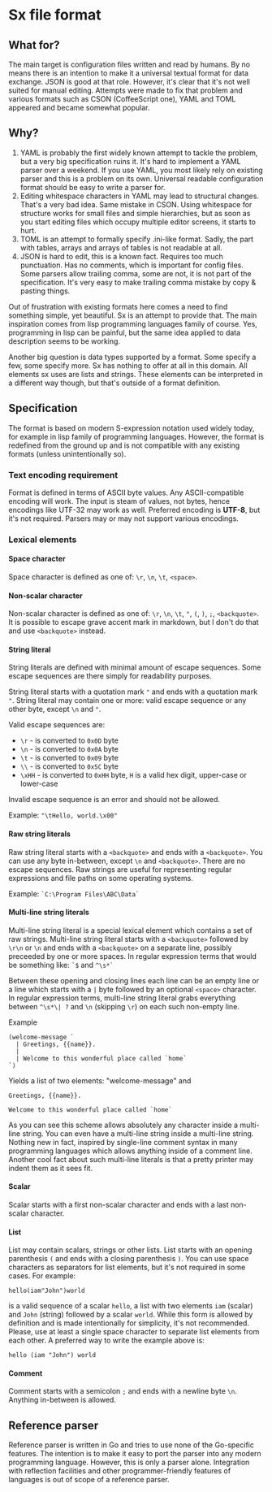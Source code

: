 # Sx file format

## What for?

The main target is configuration files written and read by humans. By no means there is an intention to make it a universal textual format for data exchange. JSON is good at that role. However, it's clear that it's not well suited for manual editing. Attempts were made to fix that problem and various formats such as CSON (CoffeeScript one), YAML and TOML appeared and became somewhat popular.

## Why?

1. YAML is probably the first widely known attempt to tackle the problem, but a very big specification ruins it. It's hard to implement a YAML parser over a weekend. If you use YAML, you most likely rely on existing parser and this is a problem on its own. Universal readable configuration format should be easy to write a parser for.
2. Editing whitespace characters in YAML may lead to structural changes. That's a very bad idea. Same mistake in CSON. Using whitespace for structure works for small files and simple hierarchies, but as soon as you start editing files which occupy multiple editor screens, it starts to hurt.
3. TOML is an attempt to formally specify .ini-like format. Sadly, the part with tables, arrays and arrays of tables is not readable at all.
3. JSON is hard to edit, this is a known fact. Requires too much punctuation. Has no comments, which is important for config files. Some parsers allow trailing comma, some are not, it is not part of the specification. It's very easy to make trailing comma mistake by copy & pasting things.

Out of frustration with existing formats here comes a need to find something simple, yet beautiful. Sx is an attempt to provide that. The main inspiration comes from lisp programming languages family of course. Yes, programming in lisp can be painful, but the same idea applied to data description seems to be working.

Another big question is data types supported by a format. Some specify a few, some specify more. Sx has nothing to offer at all in this domain. All elements sx uses are lists and strings. These elements can be interpreted in a different way though, but that's outside of a format definition.

## Specification

The format is based on modern S-expression notation used widely today, for example in lisp family of programming languages. However, the format is redefined from the ground up and is not compatible with any existing formats (unless unintentionally so).

### Text encoding requirement

Format is defined in terms of ASCII byte values. Any ASCII-compatible encoding will work. The input is steam of values, not bytes, hence encodings like UTF-32 may work as well. Preferred encoding is **UTF-8**, but it's not required. Parsers may or may not support various encodings.

### Lexical elements

#### Space character

Space character is defined as one of: `\r`, `\n`, `\t`, `<space>`.

#### Non-scalar character

Non-scalar character is defined as one of: `\r`, `\n`, `\t`, `"`, `(`, `)`, `;`, `<backquote>`. It is possible to escape grave accent mark in markdown, but I don't do that and use `<backquote>` instead.

#### String literal

String literals are defined with minimal amount of escape sequences. Some escape sequences are there simply for readability purposes.

String literal starts with a quotation mark `"` and ends with a  quotation mark `"`. String literal may contain one or more: valid escape sequence or any other byte, except `\n` and `"`.

Valid escape sequences are:

- `\r` - is converted to `0x0D` byte
- `\n` - is converted to `0x0A` byte
- `\t` - is converted to `0x09` byte
- `\\` - is converted to `0x5C` byte
- `\xHH` - is converted to `0xHH` byte, `H` is a valid hex digit, upper-case or lower-case

Invalid escape sequence is an error and should not be allowed.

Example: `"\tHello, world.\x00"`

#### Raw string literals

Raw string literal starts with a `<backquote>` and ends with a `<backquote>`. You can use any byte in-between, except `\n` and `<backquote>`. There are no escape sequences. Raw strings are useful for representing regular expressions and file paths on some operating systems.

Example: `` `C:\Program Files\ABC\Data` ``

#### Multi-line string literals

Multi-line string literal is a special lexical element which contains a set of raw strings. Multi-line string literal starts with a `<backquote>` followed by `\r\n` or `\n` and ends with a `<backquote>` on a separate line, possibly preceeded by one or more spaces. In regular expression terms that would be something like: `` `$ `` and `` ^\s*` ``

Between these opening and closing lines each line can be an empty line or a line which starts with a `|` byte followed by an optional `<space>` character. In regular expression terms, multi-line string literal grabs everything between `^\s*\| ?` and `\n` (skipping `\r`) on each such non-empty line.

Example

    (welcome-message `
      | Greetings, {{name}}.
      |
      | Welcome to this wonderful place called `home`
    `)

Yields a list of two elements: "welcome-message" and

    Greetings, {{name}}.

    Welcome to this wonderful place called `home`

As you can see this scheme allows absolutely any character inside a multi-line string. You can even have a multi-line string inside a multi-line string. Nothing new in fact, inspired by single-line comment syntax in many programming languages which allows anything inside of a comment line. Another cool fact about such multi-line literals is that a pretty printer may indent them as it sees fit.

#### Scalar

Scalar starts with a first non-scalar character and ends with a last non-scalar character.

#### List

List may contain scalars, strings or other lists. List starts with an opening parenthesis `(` and ends with a closing parenthesis `)`. You can use space characters as separators for list elements, but it's not required in some cases. For example:
```
hello(iam"John")world
```
is a valid sequence of a scalar `hello`, a list with two elements `iam` (scalar) and `John` (string) followed by a scalar `world`. While this form is allowed by definition and is made intentionally for simplicity, it's not recommended. Please, use at least a single space character to separate list elements from each other. A preferred way to write the example above is:
```
hello (iam "John") world
```

#### Comment

Comment starts with a semicolon `;` and ends with a newline byte `\n`. Anything in-between is allowed.

## Reference parser

Reference parser is written in Go and tries to use none of the Go-specific features. The intention is to make it easy to port the parser into any modern programming language. However, this is only a parser alone. Integration with reflection facilities and other programmer-friendly features of languages is out of scope of a reference parser.

